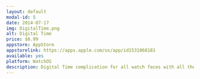 ```yaml
---
layout: default
modal-id: 5
date: 2014-07-17
img: DigitalTime.png
alt: Digital Time
price: $0.99
appstore: AppStore
appstorelink: https://apps.apple.com/us/app/id1531068181
available: yes
platform: WatchOS
description: Digital Time complication for all watch faces with all the customization you need.
---
```

